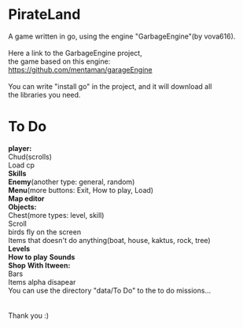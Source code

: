 PirateLand
==========

A game written in go, using the engine "GarbageEngine"(by vova616).<br/>
<br/>
Here a link to the GarbageEngine project, <br/>
the game based on this engine:<br/>
https://github.com/mentaman/garageEngine<br/>
<br/>
You can write "install go" in the project, and it will download all<br/>
the libraries you need. <br/>

To Do
==========
<b>player:</b> <br/>
	Chud(scrolls)<br/>
	Load cp<br/>
<b>Skills</b><br/>
<b>Enemy</b>(another type: general, random)<br/>
<b>Menu</b>(more buttons: Exit, How to play, Load)<br/>
<b>Map editor</b><br />
<b>Objects:</b><br/>
	Chest(more types: level,  skill)<br/>
	Scroll<br/>
	birds fly on the screen<br />
	Items that doesn't do anything(boat, house, kaktus, rock, tree)<br />
<b>Levels</b><br/>
<b>How to play</b>
<b>Sounds</b><br/>
<b>Shop</b>
<b>With Itween:</b><br/>
	Bars<br/>
	Items alpha disapear<br/>
You can use the directory "data/To Do" to the to do missions...<br />
<br/>
<br/>
Thank you :)